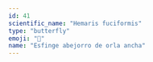 ```yaml
---
id: 41
scientific_name: "Hemaris fuciformis"
type: "butterfly"
emoji: "🦋"
name: "Esfinge abejorro de orla ancha"
---
```

